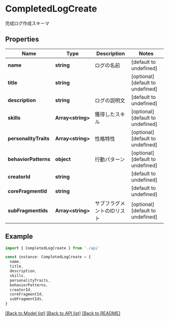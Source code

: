 # CompletedLogCreate

完成ログ作成スキーマ

## Properties

| Name                  | Type                    | Description                | Notes                             |
| --------------------- | ----------------------- | -------------------------- | --------------------------------- |
| **name**              | **string**              | ログの名前                 | [default to undefined]            |
| **title**             | **string**              |                            | [optional] [default to undefined] |
| **description**       | **string**              | ログの説明文               | [default to undefined]            |
| **skills**            | **Array&lt;string&gt;** | 獲得したスキル             | [optional] [default to undefined] |
| **personalityTraits** | **Array&lt;string&gt;** | 性格特性                   | [optional] [default to undefined] |
| **behaviorPatterns**  | **object**              | 行動パターン               | [optional] [default to undefined] |
| **creatorId**         | **string**              |                            | [default to undefined]            |
| **coreFragmentId**    | **string**              |                            | [default to undefined]            |
| **subFragmentIds**    | **Array&lt;string&gt;** | サブフラグメントのIDリスト | [optional] [default to undefined] |

## Example

```typescript
import { CompletedLogCreate } from './api'

const instance: CompletedLogCreate = {
  name,
  title,
  description,
  skills,
  personalityTraits,
  behaviorPatterns,
  creatorId,
  coreFragmentId,
  subFragmentIds,
}
```

[[Back to Model list]](../README.md#documentation-for-models) [[Back to API list]](../README.md#documentation-for-api-endpoints) [[Back to README]](../README.md)
